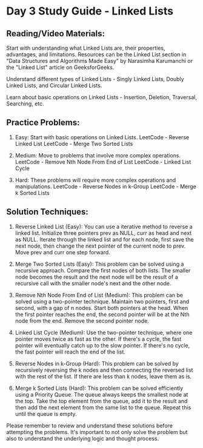 # Day 3 Study Guide - Linked Lists

## Reading/Video Materials:

Start with understanding what Linked Lists are, their properties, advantages, and limitations. Resources can be the Linked List section in "Data Structures and Algorithms Made Easy" by Narasimha Karumanchi or the "Linked List" article on GeeksforGeeks.

Understand different types of Linked Lists - Singly Linked Lists, Doubly Linked Lists, and Circular Linked Lists.

Learn about basic operations on Linked Lists - Insertion, Deletion, Traversal, Searching, etc.

## Practice Problems:

1. Easy: Start with basic operations on Linked Lists.
LeetCode - Reverse Linked List
LeetCode - Merge Two Sorted Lists

1. Medium: Move to problems that involve more complex operations.
LeetCode - Remove Nth Node From End of List
LeetCode - Linked List Cycle

1. Hard: These problems will require more complex operations and manipulations.
LeetCode - Reverse Nodes in k-Group
LeetCode - Merge k Sorted Lists

## Solution Techniques:

1. Reverse Linked List (Easy): You can use a iterative method to reverse a linked list. Initialize three pointers prev as NULL, curr as head and next as NULL. Iterate through the linked list and for each node, first save the next node, then change the next pointer of the current node to prev. Move prev and curr one step forward.

1. Merge Two Sorted Lists (Easy): This problem can be solved using a recursive approach. Compare the first nodes of both lists. The smaller node becomes the result and the next node will be the result of a recursive call with the smaller node's next and the other node.

1. Remove Nth Node From End of List (Medium): This problem can be solved using a two-pointer technique. Maintain two pointers, first and second, with a gap of n nodes. Start both pointers at the head. When the first pointer reaches the end, the second pointer will be at the Nth node from the end. Remove the second pointer node.

1. Linked List Cycle (Medium): Use the two-pointer technique, where one pointer moves twice as fast as the other. If there's a cycle, the fast pointer will eventually catch up to the slow pointer. If there's no cycle, the fast pointer will reach the end of the list.

1. Reverse Nodes in k-Group (Hard): This problem can be solved by recursively reversing the k nodes and then connecting the reversed list with the rest of the list. If there are less than k nodes, leave them as is.

1. Merge k Sorted Lists (Hard): This problem can be solved efficiently using a Priority Queue. The queue always keeps the smallest node at the top. Take the top element from the queue, add it to the result and then add the next element from the same list to the queue. Repeat this until the queue is empty.

Please remember to review and understand these solutions before attempting the problems. It's important to not only solve the problem but also to understand the underlying logic and thought process.